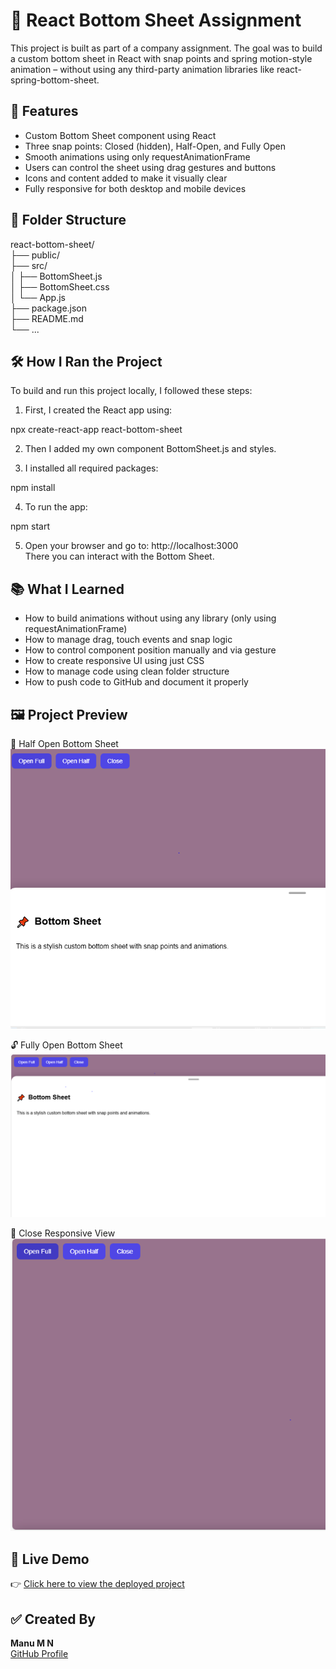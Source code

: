 # 📱 React Bottom Sheet Assignment

This project is built as part of a company assignment. The goal was to build a custom bottom sheet in React with snap points and spring motion-style animation – without using any third-party animation libraries like react-spring-bottom-sheet.

## 🚀 Features

- Custom Bottom Sheet component using React
- Three snap points: Closed (hidden), Half-Open, and Fully Open
- Smooth animations using only requestAnimationFrame
- Users can control the sheet using drag gestures and buttons
- Icons and content added to make it visually clear
- Fully responsive for both desktop and mobile devices

## 📂 Folder Structure

react-bottom-sheet/  
├── public/  
├── src/  
│   ├── BottomSheet.js  
│   ├── BottomSheet.css  
│   └── App.js  
├── package.json  
├── README.md  
└── ...

## 🛠️ How I Ran the Project

To build and run this project locally, I followed these steps:

1. First, I created the React app using:

npx create-react-app react-bottom-sheet

2. Then I added my own component BottomSheet.js and styles.

3. I installed all required packages:

npm install

4. To run the app:

npm start

5. Open your browser and go to: http://localhost:3000  
There you can interact with the Bottom Sheet.

## 📚 What I Learned

- How to build animations without using any library (only using requestAnimationFrame)
- How to manage drag, touch events and snap logic
- How to control component position manually and via gesture
- How to create responsive UI using just CSS
- How to manage code using clean folder structure
- How to push code to GitHub and document it properly

## 🖼️ Project Preview

📌 Half Open Bottom Sheet  
![Half Open](./screenshots/open_half.PNG)

🔓 Fully Open Bottom Sheet  
![Full Open](./screenshots/open_full.PNG)

📱 Close Responsive View  
![Close ](./screenshots/close.PNG)

## 🔗 Live Demo

👉 [Click here to view the deployed project](https://codesofttask.github.io/react-bottom-sheet-assignment)


## ✅ Created By


**Manu M N**  
[GitHub Profile](https://github.com/CodesoftTask)
